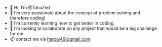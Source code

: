 - 👋 Hi, I’m @TahaZed
- 👀 I’m very passionate about the concept of problem solving and therefore coding!
- 🌱 I’m currently learning how to get better in coding.
- 💞️ I’m looking to collaborate on any project that would be a big challange for me.
- 📫 contact me via herow46@gmail.com

<!---
TahaZed/TahaZed is a ✨ special ✨ repository because its `README.md` (this file) appears on your GitHub profile.
You can click the Preview link to take a look at your changes.
--->
